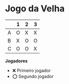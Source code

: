 # Jogo da Velha

|   | 1 | 2 | 3 |
|---|---|---|---|
| A | O | X | X |
| B | X | O | O |
| C | O | O | X |

**Jogadores**

- ❌ Primeiro jogador 
- ⭕ Segundo jogador